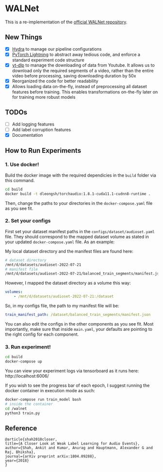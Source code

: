 # WALNet
This is a re-implementation of the [official WALNet repository](https://github.com/ankitshah009/WALNet-Weak_Label_Analysis).

## New Things

- [x] [Hydra](https://hydra.cc/docs/intro/) to manage our pipeline configurations
- [x] [PyTorch Lightning](https://www.pytorchlightning.ai/) to abstract away tedious code, and enforce a standard experiment code structure
- [x] [yt-dlp](https://github.com/yt-dlp/yt-dlp) to manage the downloading of data from Youtube. It allows us to download only the required segments of a video, rather than the entire video before processing, saving downloading duration by 50x
- [x] Reorganized the code for better readability
- [x] Allows loading data on-the-fly, instead of preprocessing all dataset features before training. This enables transformations on-the-fly later on for training more robust models

## TODOs

- [ ] Add logging features
- [ ] Add label corruption features
- [x] Documentation

## How to Run Experiments

### 1. Use docker!

Build the docker image with the required dependicies in the `build` folder via this command.
```bash
cd build
docker build -t dleongsh/torchaudio:1.8.1-cuda11.1-cudnn8-runtime .
```

Then, change the paths to your directories in the `docker-compose.yaml` file as you see fit.

### 2. Set your configs
First set your dataset manifest paths in the `configs/dataset/audioset.yaml` file. They should correspond to the mapped dataset volume as stated in your updated `docker-compose.yaml` file. As an example:

My local dataset directory and the manifest files are found here:
```bash
# dataset directory
/mnt/d/datasets/audioset-2022-07-21
# manifest file
/mnt/d/datasets/audioset-2022-07-21/balanced_train_segments/manifest.json
```
However, I mapped the dataset directory as a volume this way:
```yaml
volumes:
    - /mnt/d/datasets/audioset-2022-07-21:/dataset
```
So, in my configs file, the path to my manifest file will be:
```yaml
train_manifest_path: /dataset/balanced_train_segments/manifest.json
```
You can also edit the configs in the other components as you see fit. Most importantly, make sure that inside `main.yaml`, your defaults are pointing to the right config for each component.

### 3. Run experiment!
```bash
cd build
docker-compose up
```
You can view your experiment logs via tensorboard as it runs here: http://localhost:6006/

If you wish to see the progress bar of each epoch, I suggest running the docker container in execution mode as such:
```bash
docker-compose run train_model bash
# inside the container
cd /walnet
python3 train.py
```

## Reference
```
@article{shah2018closer,
title={A Closer Look at Weak Label Learning for Audio Events},
author={Shah, Ankit and Kumar, Anurag and Hauptmann, Alexander G and Raj, Bhiksha},
journal={arXiv preprint arXiv:1804.09288},
year={2018}
}
```